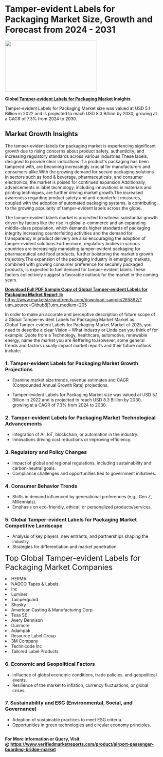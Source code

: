 <H1>Tamper-evident Labels for Packaging Market Size, Growth and Forecast from 2024 - 2031</H1><img class="aligncenter size-medium wp-image-584254" src="https://thirdeyenews.in/wp-content/uploads/2024/09/Global-Market-Research-300x168.jpeg" alt="" width="300" height="168" /><p><strong>Global&nbsp;<a href="https://www.marketsizeandtrends.com/download-sample/265882/?utm_source=Github8j?utm_medium=205">Tamper-evident Labels for Packaging Market</a> Insights</strong></p><p>Tamper-evident Labels for Packaging Market size was valued at USD 5.1 Billion in 2022 and is projected to reach USD 8.3 Billion by 2030, growing at a CAGR of 7.3% from 2024 to 2030.</p><p><h2>Market Growth Insights</h2> <p>The tamper-evident labels for packaging market is experiencing significant growth due to rising concerns about product safety, authenticity, and increasing regulatory standards across various industries.These labels, designed to provide clear indications if a product's packaging has been tampered with, are becoming increasingly crucial for manufacturers and consumers alike.With the growing demand for secure packaging solutions in sectors such as food & beverage, pharmaceuticals, and consumer electronics, the market is poised for continued expansion.Additionally, advancements in label technology, including innovations in materials and printing techniques, are further driving market growth.The increased awareness regarding product safety and anti-counterfeit measures, coupled with the adoption of automated packaging systems, is contributing to the growing popularity of tamper-evident labels across the globe.</p> <p><a href="#"></a></p> <p>The tamper-evident labels market is projected to witness substantial growth driven by factors like the rise in global e-commerce and an expanding middle-class population, which demands higher standards of packaging integrity.Increasing counterfeiting activities and the demand for transparency in product delivery are also encouraging the adoption of tamper-evident solutions.Furthermore, regulatory bodies in various countries are increasingly mandating tamper-evident packaging for pharmaceutical and food products, further bolstering the market's growth trajectory.The expansion of the packaging industry in emerging markets, combined with growing consumer preference for securely packaged products, is expected to fuel demand for tamper-evident labels.These factors collectively suggest a favorable outlook for the market in the coming years.</p> <p><a href="#"></p><p><span class=""><strong>Download Full PDF Sample Copy of Global Tamper-evident Labels for Packaging Market Report</strong> @ <a href="https://www.marketsizeandtrends.com/download-sample/265882/?utm_source=Github8j?utm_medium=205" target="_blank">https://www.marketsizeandtrends.com/download-sample/265882/?utm_source=Github8j?utm_medium=205</a></span></p><p>In order to make an accurate and perceptive description of future scope of a Global&nbsp;Tamper-evident Labels for Packaging Market Market as Global&nbsp;Tamper-evident Labels for Packaging Market Market of 2025, you need to describe a clear Vision &ndash; What Industry or Linda can you think of for example: Quote from a Technology, healthcare, automotive, renewable energy, name the market you are Reffering to.However, some general trends and factors usually impact market reports and their future outlook include:</p><h3>1.&nbsp;<strong>Tamper-evident Labels for Packaging Market Growth Projections</strong></h3><ul><li>Examine market size trends, revenue estimates and CAGR (Compounded Annual Growth Rate) projections.</li><li><p>Tamper-evident Labels for Packaging Market size was valued at USD 5.1 Billion in 2022 and is projected to reach USD 8.3 Billion by 2030, growing at a CAGR of 7.3% from 2024 to 2030.</p></li></ul><h3>2.&nbsp;<strong>Tamper-evident Labels for Packaging Market Technological Advancements</strong></h3><ul><li>Integration of AI, IoT, blockchain, or automation in the industry.</li><li>Innovations driving cost reductions or improving efficiency.</li></ul><h3>3.&nbsp;<strong>Regulatory and Policy Changes</strong></h3><ul><li>Impact of global and regional regulations, including sustainability and carbon-neutral goals.</li><li>Compliance challenges and opportunities tied to government initiatives.</li></ul><h3>4.&nbsp;<strong>Consumer Behavior Trends</strong></h3><ul><li>Shifts in demand influenced by generational preferences (e.g., Gen Z, Millennials).</li><li>Emphasis on eco-friendly, ethical, or personalized products/services.</li></ul><h3>5.&nbsp;<strong>Global Tamper-evident Labels for Packaging Market Competitive Landscape</strong></h3><ul><li>Analysis of key players, new entrants, and partnerships shaping the industry.</li><li>Strategies for differentiation and market penetration.</li></ul><p data-pm-slice="1 1 []"><span style="color: inherit; font-family: inherit; font-size: 25px;">Top Global Tamper-evident Labels for Packaging Market Companies</span></p><div class="" data-test-id=""><p><li>HERMA</li><li> NADCO Tapes & Labels</li><li> Inc</li><li> Luminer</li><li> Tamperguard</li><li> Shosky</li><li> American Casting & Manufacturing Corp</li><li> Tesa SE</li><li> Avery Dennison</li><li> Dunmore</li><li> Adampak</li><li> Resource Label Group</li><li> 3M Company</li><li> Technicode Inc</li><li> Tailored Label Products</li></p></div><h3>6.&nbsp;<strong>Economic and Geopolitical Factors</strong></h3><ul><li>Influence of global economic conditions, trade policies, and geopolitical events.</li><li>Resilience of the market to inflation, currency fluctuations, or global crises.</li></ul><h3>7.&nbsp;<strong>Sustainability and ESG (Environmental, Social, and Governance)</strong></h3><ul><li>Adoption of sustainable practices to meet ESG criteria.</li><li>Opportunities in green technologies and circular economy principles.</li></ul><h2><strong style="font-size: 14px;">For More Information or Query, Visit @&nbsp;</strong><a style="background-color: #ffffff; font-size: 14px;" href="https://www.marketsizeandtrends.com/report/tamper-evident-labels-for-packaging-market/" target="_blank">https://www.verifiedmarketreports.com/product/airport-passenger-boarding-bridge-market</a></h2>